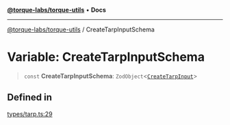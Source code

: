 [**@torque-labs/torque-utils**](../README.md) • **Docs**

***

[@torque-labs/torque-utils](../README.md) / CreateTarpInputSchema

# Variable: CreateTarpInputSchema

> `const` **CreateTarpInputSchema**: `ZodObject`\<[`CreateTarpInput`](../type-aliases/CreateTarpInput.md)\>

## Defined in

[types/tarp.ts:29](https://github.com/torque-labs/torque-utils/blob/a612e615fa21888d00ebb7bf70f9910fab4be80a/types/tarp.ts#L29)
